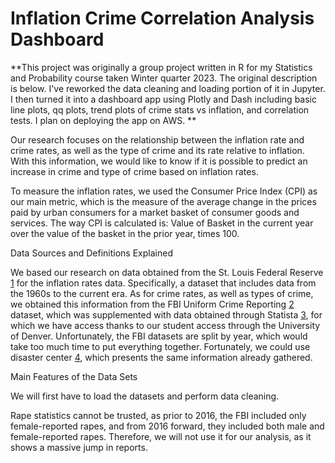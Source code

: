 # Inflation Crime Correlation Analysis Dashboard




**This project was originally a group project written in R for my Statistics and Probability course taken Winter quarter 2023. The original description is below. I've reworked the data cleaning and loading portion of it in Jupyter. I then turned it into a dashboard app using Plotly and Dash including basic line plots, qq plots, trend plots of crime stats vs inflation, and correlation tests. I plan on deploying the app on AWS. **




Our research focuses on the relationship between the inflation rate and crime rates, as well as the type of crime and its rate relative to inflation. 
With this information, we would like to know if it is possible to predict an increase in crime and type of crime based on inflation rates. 

To measure the inflation rates, we used the Consumer Price Index (CPI) as our main metric, which is the measure of the average change in the prices paid by urban consumers for a market basket of consumer goods and services. 
The way CPI is calculated is: Value of Basket in the current year over the value of the basket in the prior year, times 100.


Data Sources and Definitions Explained

We based our research on data obtained from the St. Louis Federal Reserve [1] for the inflation rates data. Specifically, a dataset that includes data from the 1960s to the current era. 
As for crime rates, as well as types of crime, we obtained this information from the FBI Uniform Crime Reporting [2] dataset, which was supplemented with data obtained through Statista [3], for which we have access thanks to our student access through the University of Denver. 
Unfortunately, the FBI datasets are split by year, which would take too much time to put everything together. Fortunately, we could use disaster center [4], which presents the same information already gathered.


Main Features of the Data Sets

We will first have to load the datasets and perform data cleaning. 

Rape statistics cannot be trusted, as prior to 2016, the FBI included only female-reported rapes, and from 2016 forward, they included both male and female-reported rapes. Therefore, we will not use it for our analysis, as it shows a massive jump in reports.



[1]: https://fred.stlouisfed.org/
[2]: https://cde.ucr.cjis.gov/
[3]: https://www.statista.com
[4]: https://www.disastercenter.com/
